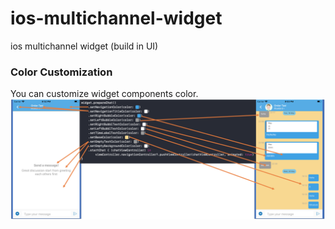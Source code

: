# ios-multichannel-widget

ios multichannel widget (build in UI)

### Color Customization
You can customize widget components color.
![Color Customization Image](/Readme/color_config_example.png)
